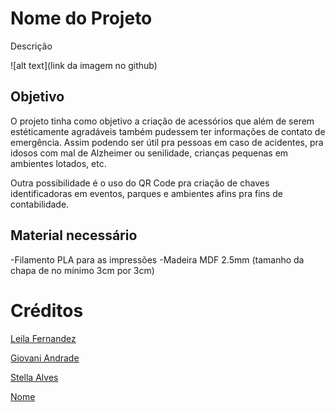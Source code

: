 # Nome do Projeto

Descrição

![alt text](link da imagem no github)


## Objetivo

O projeto tinha como objetivo a criação de acessórios que além de serem estéticamente agradáveis também pudessem ter informações de contato de emergência. Assim podendo ser útil pra pessoas em caso de acidentes, pra idosos com mal de Alzheimer ou senilidade, crianças pequenas em ambientes lotados, etc.

Outra possibilidade é o uso do QR Code pra criação de chaves identificadoras em eventos, parques e ambientes afins pra fins de contabilidade.

## Material necessário

-Filamento PLA para as impressões
-Madeira MDF 2.5mm (tamanho da chapa de no mínimo 3cm por 3cm)


# Créditos

[Leila Fernandez](www.behance.net/leilaffern75da)

[Giovani Andrade](https://github.com/giovaniandrade)

[Stella Alves](www.artstation.com/kwakbyeol)

[Nome](https://www.linkedin.com/company/institutohub)

